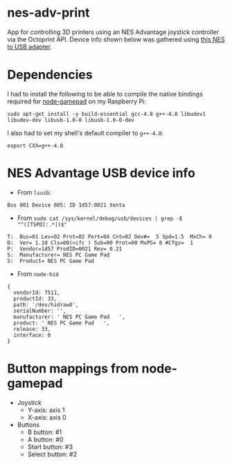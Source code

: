 # nes-adv-print
App for controlling 3D printers using an NES Advantage joystick controller via the Octoprint API. Device info shown below was gathered using [this NES to USB adapter](https://www.amazon.com/Tomee-NES-USB-Controller-Adapter-pc/dp/B00HM3QCN2).
# Dependencies
I had to install the following to be able to compile the native bindings required for [node-gamepad](https://github.com/creationix/node-gamepad) on my Raspberry Pi:
```
sudo apt-get install -y build-essential gcc-4.8 g++-4.8 libudev1 libudev-dev libusb-1.0-0 libusb-1.0-0-dev
```
I also had to set my shell's default compiler to `g++-4.8`:
```
export CXX=g++-4.8
```
# NES Advantage USB device info
* From `lsusb`:
```
Bus 001 Device 005: ID 1d57:0021 Xenta
```
* From `sudo cat /sys/kernel/debug/usb/devices | grep -E "^([TSPD]:.*|)$"`
```
T:  Bus=01 Lev=02 Prnt=02 Port=04 Cnt=02 Dev#=  5 Spd=1.5  MxCh= 0
D:  Ver= 1.10 Cls=00(>ifc ) Sub=00 Prot=00 MxPS= 8 #Cfgs=  1
P:  Vendor=1d57 ProdID=0021 Rev= 0.21
S:  Manufacturer= NES PC Game Pad
S:  Product= NES PC Game Pad
```
* From `node-hid`
```
{ 
  vendorId: 7511,
  productId: 33,
  path: '/dev/hidraw0',
  serialNumber: '',
  manufacturer: ' NES PC Game Pad   ',
  product: ' NES PC Game Pad   ',
  release: 33,
  interface: 0
}
```
# Button mappings from node-gamepad
* Joystick
  * Y-axis: axis 1
  * X-axis: axis 0
* Buttons
  * B button: #1
  * A button: #0
  * Start button: #3
  * Select button: #2